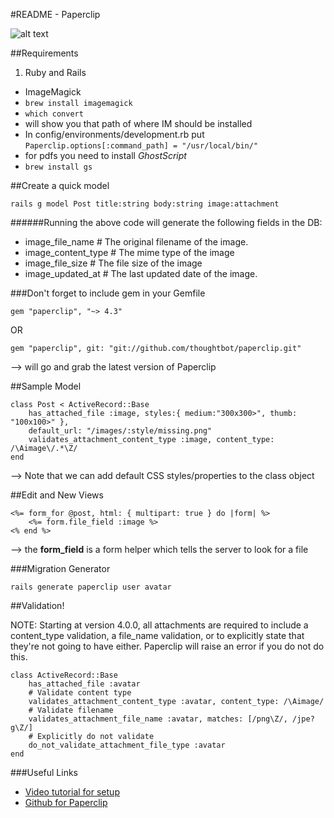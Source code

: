 #README - Paperclip


![alt text](http://3.bp.blogspot.com/-5Lf_8oLkokY/T7QL3_c8HhI/AAAAAAAAA2Q/OVPW8IbPBbQ/s1600/clip.jpg "Clip")


##Requirements
1. Ruby and Rails
* ImageMagick
* `brew install imagemagick `
*  `which convert`
* will show you that path of where IM should be installed
* In config/environments/development.rb put `Paperclip.options[:command_path] = "/usr/local/bin/"`
* for pdfs you need to install *GhostScript*
* `brew install gs`


##Create a quick model

`rails g model Post title:string body:string image:attachment`

######Running the above code will generate the following fields in the DB:

* image_file_name # The original filename of the image.
* image_content_type # The mime type of the image
* image_file_size # The file size of the image
* image_updated_at # The last updated date of the image.

###Don't forget to include gem in your Gemfile

`gem "paperclip", "~> 4.3"`

OR

`gem "paperclip", git: "git://github.com/thoughtbot/paperclip.git"`

--> will go and grab the latest version of Paperclip


##Sample Model

```
class Post < ActiveRecord::Base
	has_attached_file :image, styles:{ medium:"300x300>", thumb: "100x100>" },
	default_url: "/images/:style/missing.png"
	validates_attachment_content_type :image, content_type: /\Aimage\/.*\Z/
end
```

--> Note that we can add default CSS styles/properties to the class object

##Edit and New Views
```
<%= form_for @post, html: { multipart: true } do |form| %>
	<%= form.file_field :image %>
<% end %>
```

--> the **form_field** is a form helper which tells the server to look for a file 

###Migration Generator

`rails generate paperclip user avatar`

##Validation!

NOTE: Starting at version 4.0.0, all attachments are required to include a content_type validation, a file_name validation, or to explicitly state that they're not going to have either. Paperclip will raise an error if you do not do this.

```
class ActiveRecord::Base
	has_attached_file :avatar
	# Validate content type
	validates_attachment_content_type :avatar, content_type: /\Aimage/
	# Validate filename
	validates_attachment_file_name :avatar, matches: [/png\Z/, /jpe?g\Z/]
	# Explicitly do not validate
	do_not_validate_attachment_file_type :avatar
end
```

###Useful Links
* [Video tutorial for setup](https://youtu.be/Z5W-Y3aROVE "link to youtube")
* [Github for Paperclip](https://github.com/thoughtbot/paperclip "link to github")





